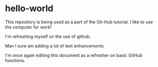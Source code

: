 # hello-world
This repository is being used as a part of the Git-Hub tutorial. 
I like to use the computer for work! 

I'm refreshing myself on the use of github. 

Man I sure am adding a lot of text enhancements

I'm once again editing this document as a refresher on basic GitHub functions.

